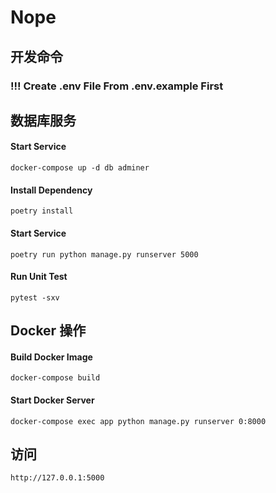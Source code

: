 # Nope

## 开发命令

### !!! Create .env File From .env.example First

## 数据库服务
#### Start Service
```console
docker-compose up -d db adminer
```

#### Install Dependency
```console
poetry install
```

#### Start Service
```console
poetry run python manage.py runserver 5000
```

#### Run Unit Test
```console
pytest -sxv
```

## Docker 操作
#### Build Docker Image
```console
docker-compose build
```

#### Start Docker Server
```console
docker-compose exec app python manage.py runserver 0:8000
```

## 访问
```
http://127.0.0.1:5000
```
